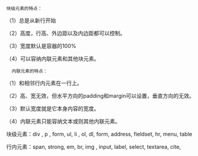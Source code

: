 `块级元素的特点：`

（1）总是从新行开始

（2）高度，行高、外边距以及内边距都可以控制。

（3）宽度默认是容器的100%

（4）可以容纳内联元素和其他块元素。

```
  内联元素的特点：
```

（1）和相邻行内元素在一行上。

（2）高、宽无效，但水平方向的padding和margin可以设置，垂直方向的无效。

（3）默认宽度就是它本身内容的宽度。

（4）内联元素只能容纳文本或则其他内联元素。

块级元素：div  , p  , form,   ul,  li ,  ol, dl,    form,   address,  fieldset,  hr, menu,  table

行内元素：span,   strong,   em,  br,  img ,  input,  label,  select,  textarea,  cite,


